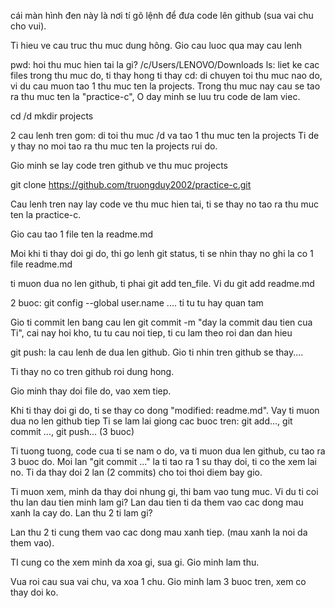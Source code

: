 cái màn hình đen này là nơi tí gõ lệnh để đưa code lên github (sua vai chu cho vui).

Ti hieu ve cau truc thu muc dung hông. Gio cau luoc qua may cau lenh

pwd: hoi thu muc hien tai la gi? /c/Users/LENOVO/Downloads
ls: liet ke cac files trong thu muc do, ti thay hong ti thay
cd: di chuyen toi thu muc nao do, vi du cau muon tao 1 thu muc ten la projects. Trong thu muc nay cau se tao ra
thu muc ten la "practice-c", O day minh se luu tru code de lam viec.

cd /d
mkdir projects

2 cau lenh tren gom: di toi thu muc /d va tao 1 thu muc ten la projects
Ti de y thay no moi tao ra thu muc ten la projects rui do.

Gio minh se lay code tren github ve thu muc projects

git clone https://github.com/truongduy2002/practice-c.git

Cau lenh tren nay lay code ve thu muc hien tai, ti se thay no tao ra thu muc ten la practice-c.

Gio cau tao 1 file ten la readme.md

Moi khi ti thay doi gi do, thi go lenh git status, ti se nhin thay no ghi la co 1 file readme.md

ti muon dua no len github, ti phai git add ten_file. Vi du git add readme.md

2 buoc: git config --global user.name .... ti tu tu hay quan tam

Gio ti commit len bang cau len git commit -m "day la commit dau tien cua Ti",
cai nay hoi kho, tu tu cau noi tiep, ti cu lam theo roi dan dan hieu

git push: la cau lenh de dua len github. Gio ti nhin tren github se thay....

Ti thay no co tren github roi dung hong.

Gio minh thay doi file do, vao xem tiep.

Khi ti thay doi gi do, ti se thay co dong "modified:   readme.md". Vay ti muon dua no len github tiep
Ti se lam lai giong cac buoc tren: git add..., git commit ..., git push... (3 buoc)

Ti tuong tuong, code cua ti se nam o do, va ti muon dua len github, cu tao ra 3 buoc do.
Moi lan "git commit ..." la ti tao ra 1 su thay doi, ti co the xem lai no. Ti da thay doi 2 lan (2 commits)
cho toi thoi diem bay gio.

Ti muon xem, minh da thay doi nhung gi, thi bam vao tung muc. Vi du ti coi thu lan dau tien minh lam gi?
Lan dau tien ti da them vao cac dong mau xanh la cay do. Lan thu 2 ti lam gi?

Lan thu 2 ti cung them vao cac dong mau xanh tiep. (mau xanh la noi da them vao).

TI cung co the xem minh da xoa gi, sua gi. Gio minh lam thu.

Vua roi cau sua vai chu, va xoa 1 chu. Gio minh lam 3 buoc tren, xem co thay doi ko.

